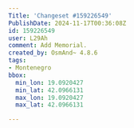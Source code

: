 ```yaml
---
Title: 'Changeset #159226549'
PublishDate: 2024-11-17T00:36:08Z
id: 159226549
user: L29Ah
comment: Add Memorial.
created_by: OsmAnd~ 4.8.6
tags:
- Montenegro
bbox:
  min_lon: 19.0920427
  min_lat: 42.0966131
  max_lon: 19.0920427
  max_lat: 42.0966131

---
```

